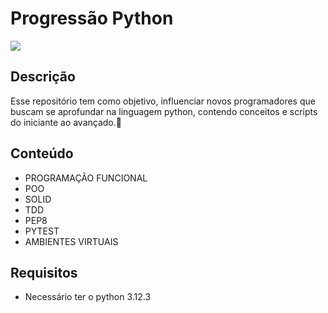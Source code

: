 # Progressão Python
<img src="https://ctnovatec.com.br/wp-content/uploads/2015/01/python-logo-master-v3-TM-flattened.png">

## Descrição

Esse repositório tem como objetivo, influenciar novos programadores que buscam se aprofundar na linguagem python, contendo conceitos e scripts do iniciante ao avançado.:snake:

## Conteúdo
- PROGRAMAÇÃO FUNCIONAL
- POO
- SOLID
- TDD
- PEP8
- PYTEST
- AMBIENTES VIRTUAIS

## Requisitos
- Necessário ter o python 3.12.3
